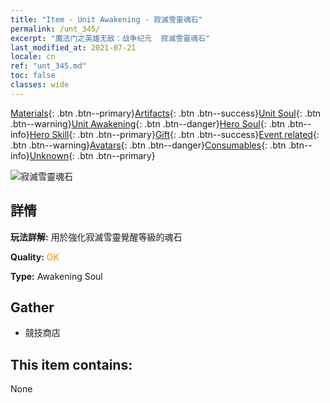 ```yaml
---
title: "Item - Unit Awakening - 寂滅雪靈魂石"
permalink: /unt_345/
excerpt: "魔法门之英雄无敌：战争纪元  寂滅雪靈魂石"
last_modified_at: 2021-07-21
locale: cn
ref: "unt_345.md"
toc: false
classes: wide
---
```

 [Materials](/ItemsCN/){: .btn .btn--primary}[Artifacts](/ItemsCN/Artifacts/){: .btn .btn--success}[Unit Soul](/ItemsCN/UnitSoul/){: .btn .btn--warning}[Unit Awakening](/ItemsCN/UnitAwakening/){: .btn .btn--danger}[Hero Soul](/ItemsCN/HeroSoul/){: .btn .btn--info}[Hero Skill](/ItemsCN/HeroSkill/){: .btn .btn--primary}[Gift](/ItemsCN/Gift/){: .btn .btn--success}[Event related](/ItemsCN/Events/){: .btn .btn--warning}[Avatars](/ItemsCN/Avatars/){: .btn .btn--danger}[Consumables](/ItemsCN/Consumables/){: .btn .btn--info}[Unknown](/ItemsCN/Unknown/){: .btn .btn--primary}

 ![寂滅雪靈魂石](/images/u/tia_bingyuansu.jpg)

## 詳情
 **玩法詳解:** 用於強化寂滅雪靈覺醒等級的魂石

 **Quality:** <span style="color: #FF8C00">OK</span>

 **Type:** Awakening Soul

## Gather

*    競技商店 

## This item contains:

  None

